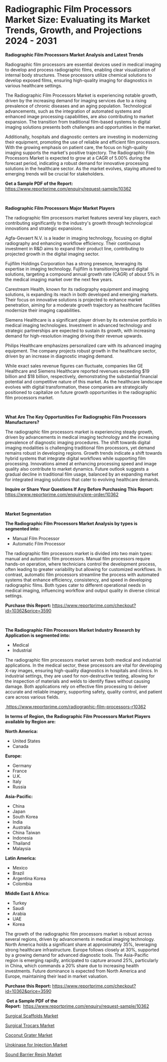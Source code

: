 <p><h1>Radiographic Film Processors Market Size: Evaluating its Market Trends, Growth, and Projections 2024 - 2031</h1></p><p><strong>Radiographic Film Processors Market Analysis and Latest Trends</strong></p>
<p><p>Radiographic film processors are essential devices used in medical imaging to develop and process radiographic films, enabling clear visualization of internal body structures. These processors utilize chemical solutions to develop exposed films, ensuring high-quality imaging for diagnostics in various healthcare settings. </p><p>The Radiographic Film Processors Market is experiencing notable growth, driven by the increasing demand for imaging services due to a rising prevalence of chronic diseases and an aging population. Technological advancements, such as the integration of automated systems and enhanced image processing capabilities, are also contributing to market expansion. The transition from traditional film-based systems to digital imaging solutions presents both challenges and opportunities in the market. </p><p>Additionally, hospitals and diagnostic centers are investing in modernizing their equipment, promoting the use of reliable and efficient film processors. With the growing emphasis on patient care, the focus on high-quality imaging supports the market's positive trajectory. The Radiographic Film Processors Market is expected to grow at a CAGR of 5.00% during the forecast period, indicating a robust demand for innovative processing solutions in the healthcare sector. As the market evolves, staying attuned to emerging trends will be crucial for stakeholders.</p></p>
<p><strong>Get a Sample PDF of the Report:&nbsp;</strong> <a href="https://www.reportprime.com/enquiry/request-sample/10362">https://www.reportprime.com/enquiry/request-sample/10362</a></p>
<p>&nbsp;</p>
<p><strong>Radiographic Film Processors Major Market Players</strong></p>
<p><p>The radiographic film processors market features several key players, each contributing significantly to the industry's growth through technological innovations and strategic expansions. </p><p>Agfa-Gevaert N.V. is a leader in imaging technology, focusing on digital radiography and enhancing workflow efficiency. Their continuous investment in R&D aims to expand their product line, contributing to projected growth in the digital imaging sector.</p><p>Fujifilm Holdings Corporation has a strong presence, leveraging its expertise in imaging technology. Fujifilm is transitioning toward digital solutions, targeting a compound annual growth rate (CAGR) of about 5% in the medical imaging market over the next few years.</p><p>Carestream Health, known for its radiography equipment and imaging solutions, is expanding its reach in both developed and emerging markets. Their focus on innovative solutions is projected to enhance market penetration, aiming for a moderate growth trajectory as healthcare facilities modernize their imaging capabilities.</p><p>Siemens Healthcare is a significant player driven by its extensive portfolio in medical imaging technologies. Investment in advanced technology and strategic partnerships are expected to sustain its growth, with increasing demand for high-resolution imaging driving their revenue upwards.</p><p>Philips Healthcare emphasizes personalized care with its advanced imaging equipment. The company projects robust growth in the healthcare sector, driven by an increase in diagnostic imaging demand.</p><p>While exact sales revenue figures can fluctuate, companies like GE Healthcare and Siemens Healthcare reported revenues exceeding $19 billion and $18 billion, respectively, demonstrating the substantial financial potential and competitive nature of this market. As the healthcare landscape evolves with digital transformation, these companies are strategically positioned to capitalize on future growth opportunities in the radiographic film processors market.</p></p>
<p>&nbsp;</p>
<p><strong>What Are The Key Opportunities For Radiographic Film Processors Manufacturers?</strong></p>
<p><p>The radiographic film processors market is experiencing steady growth, driven by advancements in medical imaging technology and the increasing prevalence of diagnostic imaging procedures. The shift towards digital imaging modalities is challenging traditional film processors, yet demand remains robust in developing regions. Growth trends indicate a shift towards hybrid systems that integrate digital workflows while supporting film processing. Innovations aimed at enhancing processing speed and image quality also contribute to market dynamics. Future outlook suggests a gradual decline in traditional film usage, balanced by an expanding market for integrated imaging solutions that cater to evolving healthcare demands.</p></p>
<p><strong>Inquire or Share Your Questions If Any Before Purchasing This Report:</strong> <a href="https://www.reportprime.com/enquiry/pre-order/10362">https://www.reportprime.com/enquiry/pre-order/10362</a></p>
<p>&nbsp;</p>
<p><strong>Market Segmentation</strong></p>
<p><strong>The Radiographic Film Processors Market Analysis by types is segmented into:</strong></p>
<p><ul><li>Manual Film Processor</li><li>Automatic Film Processor</li></ul></p>
<p><p>The radiographic film processors market is divided into two main types: manual and automatic film processors. Manual film processors require hands-on operation, where technicians control the development process, often leading to greater variability but allowing for customized workflows. In contrast, automatic film processors streamline the process with automated systems that enhance efficiency, consistency, and speed in developing radiographic films. Both types cater to different operational needs in medical imaging, influencing workflow and output quality in diverse clinical settings.</p></p>
<p><strong>Purchase this Report:&nbsp;</strong><a href="https://www.reportprime.com/checkout?id=10362&price=3590">https://www.reportprime.com/checkout?id=10362&price=3590</a></p>
<p>&nbsp;</p>
<p><strong>The Radiographic Film Processors Market Industry Research by Application is segmented into:</strong></p>
<p><ul><li>Medical</li><li>Industrial</li></ul></p>
<p><p>The radiographic film processors market serves both medical and industrial applications. In the medical sector, these processors are vital for developing X-ray images, ensuring high-quality diagnostics in hospitals and clinics. In industrial settings, they are used for non-destructive testing, allowing for the inspection of materials and welds to identify flaws without causing damage. Both applications rely on effective film processing to deliver accurate and reliable imagery, supporting safety, quality control, and patient care across various fields.</p></p>
<p><a href="https://www.reportprime.com/radiographic-film-processors-r10362">&nbsp;https://www.reportprime.com/radiographic-film-processors-r10362</a></p>
<p><strong>In terms of Region, the Radiographic Film Processors Market Players available by Region are:</strong></p>
<p>
    <p> <strong> North America: </strong>
        <ul>
            <li>United States</li>
            <li>Canada</li>
        </ul>
        </p> 
    <p> <strong> Europe: </strong>
        <ul>
            <li>Germany</li>
            <li>France</li>
            <li>U.K.</li>
            <li>Italy</li>
            <li>Russia</li>
        </ul>
        </p> 
    <p> <strong> Asia-Pacific: </strong>
        <ul>
            <li>China</li>
            <li>Japan</li>
            <li>South Korea</li>
            <li>India</li>
            <li>Australia</li>
            <li>China Taiwan</li>
            <li>Indonesia</li>
            <li>Thailand</li>
            <li>Malaysia</li>
        </ul>
        </p> 
    <p> <strong> Latin America: </strong>
        <ul>
            <li>Mexico</li>
            <li>Brazil</li>
            <li>Argentina Korea</li>
            <li>Colombia</li>
        </ul>
        </p> 
    <p> <strong> Middle East & Africa: </strong>
        <ul>
            <li>Turkey</li>
            <li>Saudi</li>
            <li>Arabia</li>
            <li>UAE</li>
            <li>Korea</li>
        </ul>
    </p>
    </p>
<p><p>The growth of the radiographic film processors market is robust across several regions, driven by advancements in medical imaging technology. North America holds a significant share at approximately 35%, leveraging strong healthcare infrastructure. Europe follows closely at 30%, supported by a growing demand for advanced diagnostic tools. The Asia-Pacific region is emerging rapidly, anticipated to capture around 25%, particularly in China, which commands a 20% share due to increasing health investments. Future dominance is expected from North America and Europe, maintaining their lead in market valuation.</p></p>
<p><strong>Purchase this Report: </strong><a href="https://www.reportprime.com/checkout?id=10362&price=3590">https://www.reportprime.com/checkout?id=10362&price=3590</a></p>
<p>&nbsp;<strong>Get a Sample PDF of the Report:&nbsp;&nbsp;</strong><a href="https://www.reportprime.com/enquiry/request-sample/10362">https://www.reportprime.com/enquiry/request-sample/10362</a></p>
<p><strong></strong></p>
<p><p><a href="https://www.linkedin.com/pulse/surgical-scaffolds-market-research-report-exploring-size-btage?trackingId=0S0kW5SWQCy44uth7rDw6Q%3D%3D">Surgical Scaffolds Market</a></p><p><a href="https://www.linkedin.com/pulse/surgical-trocars-market-evolution-global-trends-regional-pxdxe?trackingId=VWk%2BQyNiRw%2BC4Nv0%2Fcz4kA%3D%3D">Surgical Trocars Market</a></p><p><a href="https://issuu.com/reportprime-2/docs/coconut-grater-market-size-2030.ppt_23faa736868e4c">Coconut Grater Market</a></p><p><a href="https://medium.com/@sdonald04328/the-urokinase-for-injection-market-insights-report-offers-an-in-depth-and-thorough-analysis-of-1f9f8437c70a">Urokinase for Injection Market</a></p><p><a href="https://medium.com/@sdonald04328/market-insights-global-sound-barrier-resin-market-forecast-and-innovation-trends-2024-2031-65a485b31028">Sound Barrier Resin Market</a></p></p>
